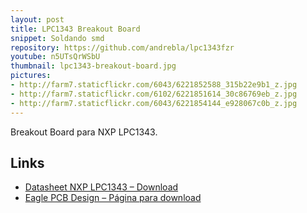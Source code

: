 ```yaml
---
layout: post
title: LPC1343 Breakout Board
snippet: Soldando smd
repository: https://github.com/andrebla/lpc1343fzr
youtube: n5UTsQrWSbU
thumbnail: lpc1343-breakout-board.jpg
pictures: 
- http://farm7.staticflickr.com/6043/6221852588_315b22e9b1_z.jpg
- http://farm7.staticflickr.com/6102/6221851614_30c86769eb_z.jpg
- http://farm7.staticflickr.com/6043/6221854144_e928067c0b_z.jpg
---
```


Breakout Board para NXP LPC1343.


Links
-----
* [Datasheet NXP LPC1343 – Download](http://www.nxp.com/documents/data_sheet/LPC1311_13_42_43.pdf)
* [Eagle PCB Design – Página para download](http://www.cadsoftusa.com/downloads/?language=en)
